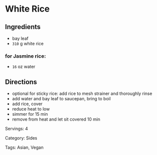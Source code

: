 # White Rice

## Ingredients

- bay leaf
- `310` g white rice

### for Jasmine rice:

- `16` oz water

## Directions

- optional for sticky rice: add rice to mesh strainer and thoroughly rinse
- add water and bay leaf to saucepan, bring to boil
- add rice, cover
- reduce heat to low
- simmer for 15 min
- remove from heat and let sit covered 10 min

Servings: 4

Category: Sides

Tags: Asian, Vegan

